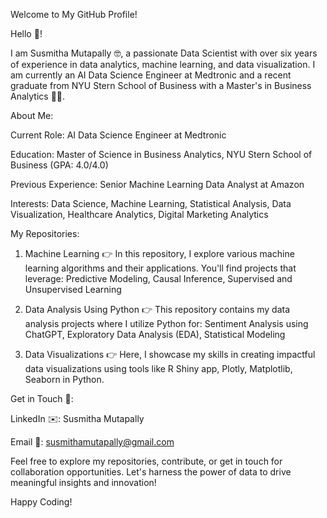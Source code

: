 Welcome to My GitHub Profile!

Hello :wave:! 

I am Susmitha Mutapally :nerd_face:, a passionate Data Scientist with over six years of experience in data analytics, machine learning, and data visualization. I am currently an AI Data Science Engineer at Medtronic and a recent graduate from NYU Stern School of Business with a Master's in Business Analytics :woman_student:.

About Me:

Current Role: AI Data Science Engineer at Medtronic

Education: Master of Science in Business Analytics, NYU Stern School of Business (GPA: 4.0/4.0)

Previous Experience: Senior Machine Learning Data Analyst at Amazon

Interests: Data Science, Machine Learning, Statistical Analysis, Data Visualization, Healthcare Analytics, Digital Marketing Analytics

My Repositories:
1. Machine Learning :point_right:
In this repository, I explore various machine learning algorithms and their applications. You'll find projects that leverage:
Predictive Modeling,
Causal Inference,
Supervised and Unsupervised Learning

2. Data Analysis Using Python :point_right:
This repository contains my data analysis projects where I utilize Python for:
Sentiment Analysis using ChatGPT,
Exploratory Data Analysis (EDA),
Statistical Modeling

3. Data Visualizations :point_right:
Here, I showcase my skills in creating impactful data visualizations using tools like R Shiny app, Plotly, Matplotlib, Seaborn in Python.


Get in Touch :handshake::

LinkedIn :envelope:: Susmitha Mutapally

Email :email:: susmithamutapally@gmail.com

Feel free to explore my repositories, contribute, or get in touch for collaboration opportunities. Let's harness the power of data to drive meaningful insights and innovation!

Happy Coding!
<!---
susmithamutapally/susmithamutapally is a ✨ special ✨ repository because its `README.md` (this file) appears on your GitHub profile.
You can click the Preview link to take a look at your changes.
--->

